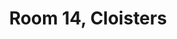 ---
basin: En-Suite
cudn: true
floor: First
grade: 7
images: []
living_room: 'No'
location: North Court
name: '14'
network: Wired and Wireless
title: Room 14, Cloisters
---